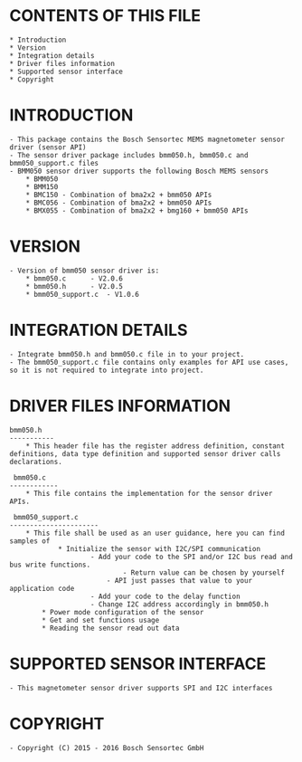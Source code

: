 
CONTENTS OF THIS FILE
=======================
    * Introduction
    * Version
    * Integration details
    * Driver files information
    * Supported sensor interface
    * Copyright


INTRODUCTION
===============
    - This package contains the Bosch Sensortec MEMS magnetometer sensor driver (sensor API)
    - The sensor driver package includes bmm050.h, bmm050.c and bmm050_support.c files
    - BMM050 sensor driver supports the following Bosch MEMS sensors
        * BMM050
        * BMM150
        * BMC150 - Combination of bma2x2 + bmm050 APIs
        * BMC056 - Combination of bma2x2 + bmm050 APIs
        * BMX055 - Combination of bma2x2 + bmg160 + bmm050 APIs

VERSION
=========
    - Version of bmm050 sensor driver is:
        * bmm050.c      - V2.0.6
        * bmm050.h      - V2.0.5
        * bmm050_support.c  - V1.0.6

INTEGRATION DETAILS
=====================
    - Integrate bmm050.h and bmm050.c file in to your project.
    - The bmm050_support.c file contains only examples for API use cases, so it is not required to integrate into project.

DRIVER FILES INFORMATION
===========================
    bmm050.h
    -----------
        * This header file has the register address definition, constant definitions, data type definition and supported sensor driver calls declarations.

     bmm050.c
    ------------
        * This file contains the implementation for the sensor driver APIs.

     bmm050_support.c
    ----------------------
        * This file shall be used as an user guidance, here you can find samples of
                * Initialize the sensor with I2C/SPI communication
                        - Add your code to the SPI and/or I2C bus read and bus write functions.
                                - Return value can be chosen by yourself
                            - API just passes that value to your application code
                        - Add your code to the delay function
                        - Change I2C address accordingly in bmm050.h
            * Power mode configuration of the sensor
            * Get and set functions usage
            * Reading the sensor read out data

SUPPORTED SENSOR INTERFACE
====================================
    - This magnetometer sensor driver supports SPI and I2C interfaces


COPYRIGHT
===========
    - Copyright (C) 2015 - 2016 Bosch Sensortec GmbH


